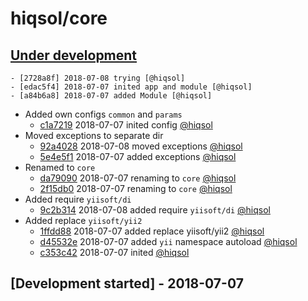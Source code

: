 # hiqsol/core

## [Under development]

    - [2728a8f] 2018-07-08 trying [@hiqsol]
    - [edac5f4] 2018-07-07 inited app and module [@hiqsol]
    - [a84b6a8] 2018-07-07 added Module [@hiqsol]
- Added own configs `common` and `params`
    - [c1a7219] 2018-07-07 inited config [@hiqsol]
- Moved exceptions to separate dir
    - [92a4028] 2018-07-08 moved exceptions [@hiqsol]
    - [5e4e5f1] 2018-07-07 added exceptions [@hiqsol]
- Renamed to `core`
    - [da79090] 2018-07-07 renaming to `core` [@hiqsol]
    - [2f15db0] 2018-07-07 renaming to `core` [@hiqsol]
- Added require `yiisoft/di`
    - [9c2b314] 2018-07-08 added require `yiisoft/di` [@hiqsol]
- Added replace `yiisoft/yii2`
    - [1ffdd88] 2018-07-07 added replace yiisoft/yii2 [@hiqsol]
    - [d45532e] 2018-07-07 added `yii` namespace autoload [@hiqsol]
    - [c353c42] 2018-07-07 inited [@hiqsol]

## [Development started] - 2018-07-07

[@hiqsol]: https://github.com/hiqsol
[sol@hiqdev.com]: https://github.com/hiqsol
[9c2b314]: https://github.com/hiqsol/core/commit/9c2b314
[2728a8f]: https://github.com/hiqsol/core/commit/2728a8f
[92a4028]: https://github.com/hiqsol/core/commit/92a4028
[da79090]: https://github.com/hiqsol/core/commit/da79090
[edac5f4]: https://github.com/hiqsol/core/commit/edac5f4
[c1a7219]: https://github.com/hiqsol/core/commit/c1a7219
[5e4e5f1]: https://github.com/hiqsol/core/commit/5e4e5f1
[2f15db0]: https://github.com/hiqsol/core/commit/2f15db0
[a84b6a8]: https://github.com/hiqsol/core/commit/a84b6a8
[d45532e]: https://github.com/hiqsol/core/commit/d45532e
[1ffdd88]: https://github.com/hiqsol/core/commit/1ffdd88
[c353c42]: https://github.com/hiqsol/core/commit/c353c42
[Under development]: https://github.com/hiqsol/core/releases
